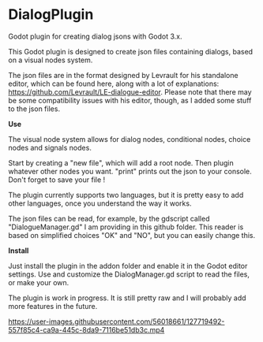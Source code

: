 # DialogPlugin
Godot plugin for creating dialog jsons with Godot 3.x. 

This Godot plugin is designed to create json files containing dialogs, based on a visual nodes system.

The json files are in the format designed by Levrault for his standalone editor, which can be found here, along with a lot of explanations: https://github.com/Levrault/LE-dialogue-editor. Please note that there may be some compatibility issues with his editor, though, as I added some stuff to the json files.

**Use**

The visual node system allows for dialog nodes, conditional nodes, choice nodes and signals nodes.

Start by creating a "new file", which will add a root node. Then plugin whatever other nodes you want. "print" prints out the json to your console.
Don't forget to save your file !

The plugin currently supports two languages, but it is pretty easy to add other languages, once you understand the way it works.

The json files can be read, for example, by the gdscript called "DialogueManager.gd" I am providing in this github folder. This reader is based on simplified choices "OK" and "NO", but you can easily change this.    

**Install**

Just install the plugin in the addon folder and enable it in the Godot editor settings. Use and customize the DialogManager.gd script to read the files, or make your own.

The plugin is work in progress. It is still pretty raw and I will probably add more features in the future.

https://user-images.githubusercontent.com/56018661/127719492-557f85c4-ca9a-445c-8da9-7116be51db3c.mp4



